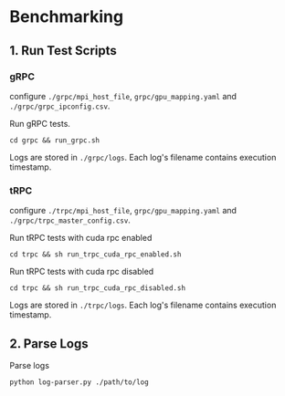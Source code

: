 # Benchmarking


## 1. Run Test Scripts

### gRPC

configure `./grpc/mpi_host_file`, `grpc/gpu_mapping.yaml` and `./grpc/grpc_ipconfig.csv`.

Run gRPC tests.
```
cd grpc && run_grpc.sh
```

Logs are stored in `./grpc/logs`. Each log's filename contains execution timestamp.

### tRPC

configure `./trpc/mpi_host_file`, `grpc/gpu_mapping.yaml` and `./grpc/trpc_master_config.csv`.

Run tRPC tests with cuda rpc enabled
```
cd trpc && sh run_trpc_cuda_rpc_enabled.sh
```

Run tRPC tests with cuda rpc disabled
```
cd trpc && sh run_trpc_cuda_rpc_disabled.sh
```

Logs are stored in `./trpc/logs`. Each log's filename contains execution timestamp.


## 2. Parse Logs
Parse logs
```
python log-parser.py ./path/to/log
```

